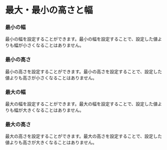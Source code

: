 # 最大・最小の高さと幅

### 最小の幅

最小の幅を設定することができます。最小の幅を設定することで、設定した値よりも幅が小さくなることはありません。

### 最小の高さ

最小の高さを設定することができます。最小の高さを設定することで、設定した値よりも高さが小さくなることはありません。

### 最大の幅

最大の幅を設定することができます。最大の幅を設定することで、設定した値よりも幅が大きくなることはありません。

### 最大の高さ

最大の高さを設定することができます。最大の高さを設定することで、設定した値よりも高さが大きくなることはありません。
